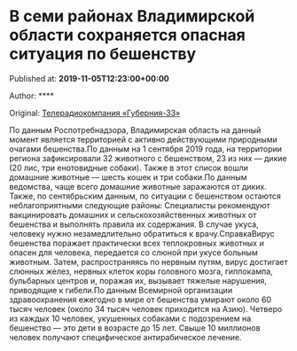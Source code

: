 
# В семи районах Владимирской области сохраняется опасная ситуация по бешенству

Published at: **2019-11-05T12:23:00+00:00**

Author: ****

Original: [Телерадиокомпания «Губерния-33»](http://trc33.ru/news/society/v-semi-rayonakh-vladimirskoy-oblasti-sokhranyaetsya-opasnaya-situatsiya-po-beshenstvu/)

По данным Роспотребнадзора, Владимирская область на данный момент является территорией с активно действующими природными очагами бешенства.По данным на 1 сентября 2019 года, на территории региона зафиксировали 32 животного с бешенством, 23 из них — дикие (20 лис, три енотовидные собаки). Также в этот список вошли домашние животные — шесть кошек и три собаки.По данным ведомства, чаще всего домашние животные заражаются от диких. Также, по сентябрьским данным, по ситуации с бешенством остаются неблагоприятными следующие районы:
Специалисты рекомендуют вакцинировать домашних и сельскохозяйственных животных от бешенства и выполнять правила их содержания. В случае укуса, человеку нужно незамедлительно обратиться к врачу.СправкаВирус бешенства поражает практически всех теплокровных животных и опасен для человека, передается со слюной при укусе больным животным. Затем, распространяясь по нервным путям, вирус достигает слюнных желез, нервных клеток коры головного мозга, гиппокампа, бульбарных центров и, поражая их, вызывает тяжелые нарушения, приводящие к гибели.По данным Всемирной организации здравоохранения ежегодно в мире от бешенства умирают около 60 тысяч человек (около 34 тысяч человек приходится на Азию). Четверо из каждых 10 человек, укушенных собаками с подозрением на бешенство — это дети в возрасте до 15 лет. Свыше 10 миллионов человек получают специфическое антирабическое лечение.
